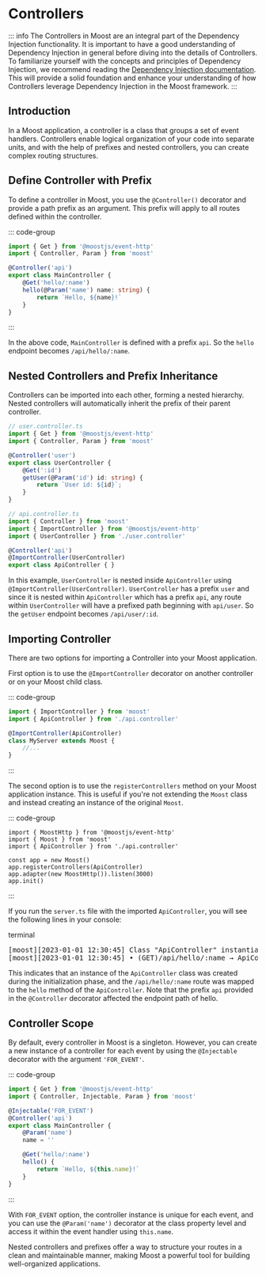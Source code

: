 # Controllers

::: info
The Controllers in Moost are an integral part of the Dependency Injection functionality.
It is important to have a good understanding of Dependency Injection in general before diving into the details of Controllers.
To familiarize yourself with the concepts and principles of Dependency Injection, we recommend reading the [Dependency Injection documentation](/moost/di/).
This will provide a solid foundation and enhance your understanding of how Controllers leverage Dependency Injection in the Moost framework.
:::

## Introduction

In a Moost application, a controller is a class that groups a set of event handlers.
Controllers enable logical organization of your code into separate units, and with the help of prefixes and nested controllers, you can create complex routing structures.

## Define Controller with Prefix

To define a controller in Moost, you use the `@Controller()` decorator and provide a path prefix as an argument.
This prefix will apply to all routes defined within the controller.

::: code-group
```ts [main.controller.ts]
import { Get } from '@moostjs/event-http'
import { Controller, Param } from 'moost'

@Controller('api')
export class MainController {
    @Get('hello/:name')
    hello(@Param('name') name: string) {
        return `Hello, ${name}!`
    }
}
```
:::

In the above code, `MainController` is defined with a prefix `api`. So the `hello` endpoint becomes `/api/hello/:name`.

## Nested Controllers and Prefix Inheritance

Controllers can be imported into each other, forming a nested hierarchy.
Nested controllers will automatically inherit the prefix of their parent controller.

```ts
// user.controller.ts
import { Get } from '@moostjs/event-http'
import { Controller, Param } from 'moost'

@Controller('user')
export class UserController {
    @Get(':id')
    getUser(@Param('id') id: string) {
        return `User id: ${id}`;
    }
}

// api.controller.ts
import { Controller } from 'moost'
import { ImportController } from '@moostjs/event-http'
import { UserController } from './user.controller'

@Controller('api')
@ImportController(UserController)
export class ApiController { }
```

In this example, `UserController` is nested inside `ApiController` using `@ImportController(UserController)`.
`UserController` has a prefix `user` and since it is nested within `ApiController` which has a prefix `api`,
any route within `UserController` will have a prefixed path beginning with `api/user`.
So the `getUser` endpoint becomes `/api/user/:id`.

## Importing Controller

There are two options for importing a Controller into your Moost application.

First option is to use the `@ImportController` decorator on another controller or on your Moost child class.

::: code-group
```ts [server.ts]
import { ImportController } from 'moost'
import { ApiController } from './api.controller'

@ImportController(ApiController)
class MyServer extends Moost {
    //...
}
```
:::

The second option is to use the `registerControllers` method on your Moost application instance.
This is useful if you're not extending the `Moost` class and instead creating an instance of the original `Moost`.

::: code-group
```ts{6} [server.ts]
import { MoostHttp } from '@moostjs/event-http'
import { Moost } from 'moost'
import { ApiController } from './api.controller'

const app = new Moost()
app.registerControllers(ApiController)
app.adapter(new MoostHttp()).listen(3000)
app.init()
```
:::

If you run the `server.ts` file with the imported `ApiController`, you will see the following lines in your console:

<div class="language-terminal">
<span class="lang">terminal</span>
<pre>
<span class="info">[moost][2023-01-01 12:30:45] Class "ApiController" instantiated with: <span class="cyan">[]</span></span>
<span class="info">[moost][2023-01-01 12:30:45] • <span class="cyan">(GET)</span>/api/hello/:name → ApiController.<span class="cyan">hello</span>()</span>
</pre>
</div>

This indicates that an instance of the `ApiController` class was created during the initialization phase,
and the `/api/hello/:name` route was mapped to the `hello` method of the `ApiController`.
Note that the prefix `api` provided in the `@Controller` decorator affected the endpoint path of hello.

## Controller Scope

By default, every controller in Moost is a singleton.
However, you can create a new instance of a controller for each event
by using the `@Injectable` decorator with the argument `'FOR_EVENT'`.

::: code-group
```ts [FOR_EVENT]
import { Get } from '@moostjs/event-http'
import { Controller, Injectable, Param } from 'moost'

@Injectable('FOR_EVENT')
@Controller('api')
export class MainController {
    @Param('name')
    name = ''

    @Get('hello/:name')
    hello() {
        return `Hello, ${this.name}!`
    }
}
```
:::

With `FOR_EVENT` option, the controller instance is unique for each event, and you can use the `@Param('name')` decorator at the class property level and access it within the event handler using `this.name`.

Nested controllers and prefixes offer a way to structure your routes in a clean and maintainable manner, making Moost a powerful tool for building well-organized applications.
